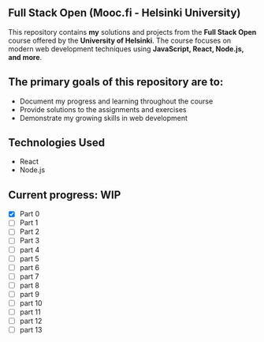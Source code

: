 ## **Full Stack Open (Mooc.fi - Helsinki University)**

This repository contains **my** solutions and projects from the **Full Stack Open** course offered by the **University of Helsinki**. 
The course focuses on modern web development techniques using **JavaScript, React, Node.js, and more**.

## The primary goals of this repository are to:
- Document my progress and learning throughout the course
- Provide solutions to the assignments and exercises
- Demonstrate my growing skills in web development

## Technologies Used
- React
- Node.js

## Current progress: WIP
- [x] Part 0
- [ ] Part 1
- [ ] Part 2
- [ ] Part 3
- [ ] part 4
- [ ] part 5
- [ ] part 6
- [ ] part 7
- [ ] part 8
- [ ] part 9
- [ ] part 10
- [ ] part 11
- [ ] part 12
- [ ] part 13
